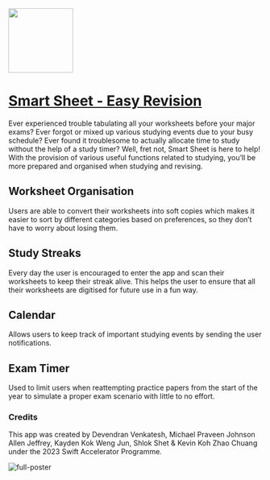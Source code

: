 <img width="128" height="128" src="https://github.com/user-attachments/assets/63b164ca-7024-47d4-9acd-17ae09bc4441">

# [Smart Sheet - Easy Revision](https://vensah-dev.github.io)

Ever experienced trouble tabulating all your worksheets before your major exams? Ever forgot or mixed up various studying events due to your busy schedule? Ever found it troublesome to actually allocate time to study without the help of a study timer? Well, fret not, Smart Sheet is here to help! With the provision of various useful functions related to studying, you’ll be more prepared and organised when studying and revising.


## Worksheet Organisation

Users are able to convert their worksheets into soft copies which makes it easier to sort by different categories based on preferences, so they don’t have to worry about losing them.


## Study Streaks

Every day the user is encouraged to enter the app and scan their worksheets to keep their streak alive. This helps the user to ensure that all their worksheets are digitised for future use in a fun way.


## Calendar

Allows users to keep track of important studying events by sending the user notifications.


## Exam Timer

Used to limit users when reattempting practice papers from the start of the year to simulate a proper exam scenario with little to no effort.


### Credits
This app was created by Devendran Venkatesh, Michael Praveen Johnson Allen Jeffrey, Kayden Kok Weng Jun, Shlok Shet & Kevin Koh Zhao Chuang under the 2023 Swift Accelerator Programme.

![full-poster](https://github.com/user-attachments/assets/21925640-b2b7-4fa6-9823-0c3b945b23c8)

